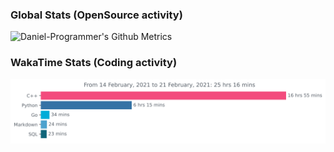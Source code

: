 ### Global Stats (OpenSource activity)
<p>
    <img width="600"  
         src="https://metrics.lecoq.io/Daniel-TheProgrammer?id=Daniel-TheProgrammer" 
         alt="Daniel-Programmer's Github Metrics"
     />
</p>

### WakaTime Stats (Coding activity)
<p>
    <a href="https://wakatime.com/@Daniel-TheProgrammer">
        <img width="600" src="https://github.com/Daniel-TheProgrammer/Daniel-TheProgrammer/blob/master/images/stat.svg"
             alt="Daniel-TheProgrammer's WakaTime Activity."/>
    </a>
</p>

